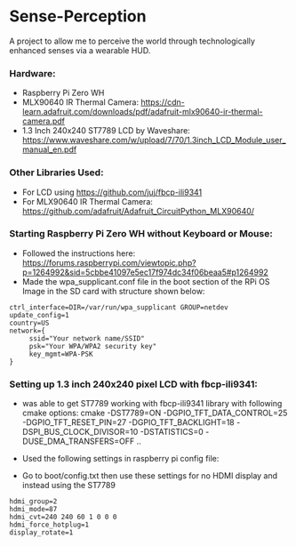 # Sense-Perception

A project to allow me to perceive the world through technologically enhanced senses via a wearable HUD.


### Hardware:
- Raspberry Pi Zero WH
- MLX90640 IR Thermal Camera: https://cdn-learn.adafruit.com/downloads/pdf/adafruit-mlx90640-ir-thermal-camera.pdf
- 1.3 Inch 240x240 ST7789 LCD by Waveshare: https://www.waveshare.com/w/upload/7/70/1.3inch_LCD_Module_user_manual_en.pdf


### Other Libraries Used:
- For LCD using https://github.com/juj/fbcp-ili9341
- For MLX90640 IR Thermal Camera: https://github.com/adafruit/Adafruit_CircuitPython_MLX90640/

### Starting Raspberry Pi Zero WH without Keyboard or Mouse:
- Followed the instructions here: https://forums.raspberrypi.com/viewtopic.php?p=1264992&sid=5cbbe41097e5ec17f974dc34f06beaa5#p1264992
- Made the wpa_supplicant.conf file in the boot section of the RPi OS Image in the SD card with structure shown below:
```
ctrl_interface=DIR=/var/run/wpa_supplicant GROUP=netdev
update_config=1
country=US
network={
     ssid="Your network name/SSID"
     psk="Your WPA/WPA2 security key"
     key_mgmt=WPA-PSK
}
```

### Setting up 1.3 inch 240x240 pixel LCD with fbcp-ili9341:

- was able to get ST7789 working with fbcp-ili9341 library with following cmake options:
cmake -DST7789=ON -DGPIO_TFT_DATA_CONTROL=25 -DGPIO_TFT_RESET_PIN=27 -DGPIO_TFT_BACKLIGHT=18 -DSPI_BUS_CLOCK_DIVISOR=10 -DSTATISTICS=0 -DUSE_DMA_TRANSFERS=OFF ..

- Used the following settings in raspberry pi config file:
- Go to boot/config.txt then use these settings for no HDMI display and instead using the ST7789
```
hdmi_group=2
hdmi_mode=87
hdmi_cvt=240 240 60 1 0 0 0
hdmi_force_hotplug=1
display_rotate=1
```
